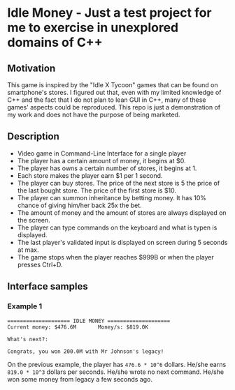 # Idle Money - Just a test project for me to exercise in unexplored domains of C++

## Motivation

This game is inspired by the "Idle X Tycoon" games that can be found on smartphone's stores.
I figured out that, even with my limited knowledge of C++ and the fact that I do not plan to lean GUI in C++, many of these games' aspects could be reproduced.
This repo is just a demonstration of my work and does not have the purpose of being marketed.

## Description

* Video game in Command-Line Interface for a single player
* The player has a certain amount of money, it begins at $0.
* The player has owns a certain number of stores, it begins at 1.
* Each store makes the player earn $1 per 1 second.
* The player can buy stores. The price of the next store is 5 the price of the last bought store. The price of the first store is $10.
* The player can summon inheritance by betting money. It has 10% chance of giving him/her back 25x the bet.
* The amount of money and the amount of stores are always displayed on the screen.
* The player can type commands on the keyboard and what is typen is displayed.
* The last player's validated input is displayed on screen during 5 seconds at max.
* The game stops when the player reaches $999B or when the player presses Ctrl+D.

## Interface samples

### Example 1

```{shell}
==================== IDLE MONEY ====================
Current money: $476.6M       Money/s: $819.0K

What's next?:

Congrats, you won 200.0M with Mr Johnson's legacy!
```

On the previous example, the player has `476.6 * 10^6` dollars.
He/she earns `819.0 * 10^3` dollars per seconds.
He/she wrote no next command.
He/she won some money from legacy a few seconds ago.
